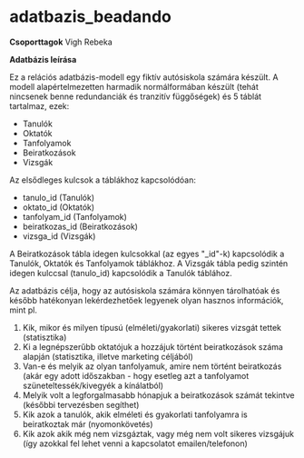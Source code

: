 # adatbazis_beadando

**Csoporttagok**
Vigh Rebeka

**Adatbázis leírása**

Ez a relációs adatbázis-modell egy fiktív autósiskola számára készült. A modell alapértelmezetten harmadik normálformában készült (tehát nincsenek benne redundanciák és tranzitív függőségek) és 5 táblát tartalmaz, ezek:

- Tanulók
- Oktatók
- Tanfolyamok
- Beiratkozások
- Vizsgák

Az elsődleges kulcsok a táblákhoz kapcsolódóan:
- tanulo_id (Tanulók)
- oktato_id (Oktatók)
- tanfolyam_id (Tanfolyamok)
- beiratkozas_id (Beiratkozások)
- vizsga_id (Vizsgák)

A Beiratkozások tábla idegen kulcsokkal (az egyes "_id"-k) kapcsolódik a Tanulók, Oktatók és Tanfolyamok táblákhoz. A Vizsgák tábla pedig szintén idegen kulccsal (tanulo_id) kapcsolódik a Tanulók táblához. 

Az adatbázis célja, hogy az autósiskola számára könnyen tárolhatóak és később hatékonyan lekérdezhetőek legyenek olyan hasznos információk, mint pl. 

1. Kik, mikor és milyen típusú (elméleti/gyakorlati) sikeres vizsgát tettek (statisztika)
2. Ki a legnépszerűbb oktatójuk a hozzájuk történt beiratkozások száma alapján (statisztika, illetve marketing céljából)
3. Van-e és melyik az olyan tanfolyamuk, amire nem történt beiratkozás (akár egy adott időszakban - hogy esetleg azt a tanfolyamot szüneteltessék/kivegyék a kínálatból)
4. Melyik volt a legforgalmasabb hónapjuk a beiratkozások számát tekintve (későbbi tervezésben segíthet)
5. Kik azok a tanulók, akik elméleti és gyakorlati tanfolyamra is beiratkoztak már (nyomonkövetés)
6. Kik azok akik még nem vizsgáztak, vagy még nem volt sikeres vizsgájuk (így azokkal fel lehet venni a kapcsolatot emailen/telefonon)
